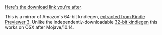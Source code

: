 [Here's the download link you're after](https://github.com/andyljones/kindlegen-64/raw/master/kindlegen).

This is a mirror of Amazon's 64-bit kindlegen, [extracted from Kindle Previewer 3](https://www.literatureandlatte.com/forum/viewtopic.php?p=284621#p284621). Unlike the independently-downloadable [32-bit kindlegen](https://smile.amazon.com/gp/feature.html?ie=UTF8&docId=1000765211&sa-no-redirect=1) this works on OSX after Mojave/10.14. 

